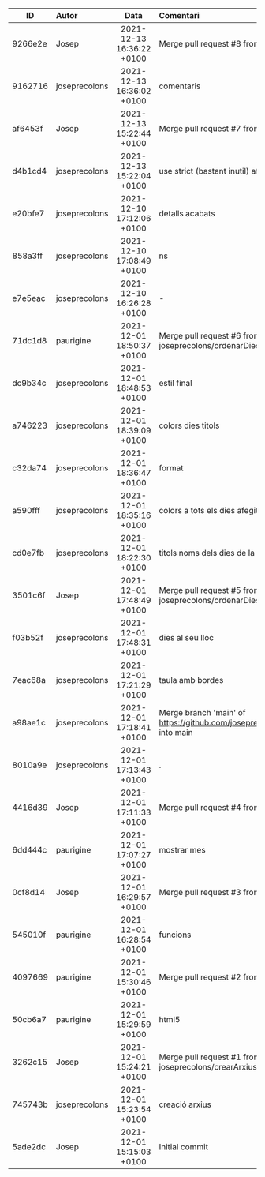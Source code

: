 |ID|Autor|Data|Comentari|
|---|:---|:---:|:---|
|9266e2e|Josep|2021-12-13 16:36:22 +0100|Merge pull request #8 from joseprecolons/comentaris|
|9162716|joseprecolons|2021-12-13 16:36:02 +0100|comentaris|
|af6453f|Josep|2021-12-13 15:22:44 +0100|Merge pull request #7 from joseprecolons/useStrict|
|d4b1cd4|joseprecolons|2021-12-13 15:22:04 +0100|use strict (bastant inutil) afegit|
|e20bfe7|joseprecolons|2021-12-10 17:12:06 +0100|detalls acabats|
|858a3ff|joseprecolons|2021-12-10 17:08:49 +0100|ns|
|e7e5eac|joseprecolons|2021-12-10 16:26:28 +0100|-|
|71dc1d8|paurigine|2021-12-01 18:50:37 +0100|Merge pull request #6 from joseprecolons/ordenarDiesCalendari|
|dc9b34c|joseprecolons|2021-12-01 18:48:53 +0100|estil final|
|a746223|joseprecolons|2021-12-01 18:39:09 +0100|colors dies titols|
|c32da74|joseprecolons|2021-12-01 18:36:47 +0100|format|
|a590fff|joseprecolons|2021-12-01 18:35:16 +0100|colors a tots els dies afegits|
|cd0e7fb|joseprecolons|2021-12-01 18:22:30 +0100|titols noms dels dies de la setmana afegits|
|3501c6f|Josep|2021-12-01 17:48:49 +0100|Merge pull request #5 from joseprecolons/ordenarDiesCalendari|
|f03b52f|joseprecolons|2021-12-01 17:48:31 +0100|dies al seu lloc|
|7eac68a|joseprecolons|2021-12-01 17:21:29 +0100|taula amb bordes|
|a98ae1c|joseprecolons|2021-12-01 17:18:41 +0100|Merge branch 'main' of https://github.com/joseprecolons/calendariActualMonth into main|
|8010a9e|joseprecolons|2021-12-01 17:13:43 +0100|.|
|4416d39|Josep|2021-12-01 17:11:33 +0100|Merge pull request #4 from joseprecolons/script|
|6dd444c|paurigine|2021-12-01 17:07:27 +0100|mostrar mes|
|0cf8d14|Josep|2021-12-01 16:29:57 +0100|Merge pull request #3 from joseprecolons/script|
|545010f|paurigine|2021-12-01 16:28:54 +0100|funcions|
|4097669|paurigine|2021-12-01 15:30:46 +0100|Merge pull request #2 from joseprecolons/html5|
|50cb6a7|paurigine|2021-12-01 15:29:59 +0100|html5|
|3262c15|Josep|2021-12-01 15:24:21 +0100|Merge pull request #1 from joseprecolons/crearArxiusJosep|
|745743b|joseprecolons|2021-12-01 15:23:54 +0100|creació arxius|
|5ade2dc|Josep|2021-12-01 15:15:03 +0100|Initial commit|